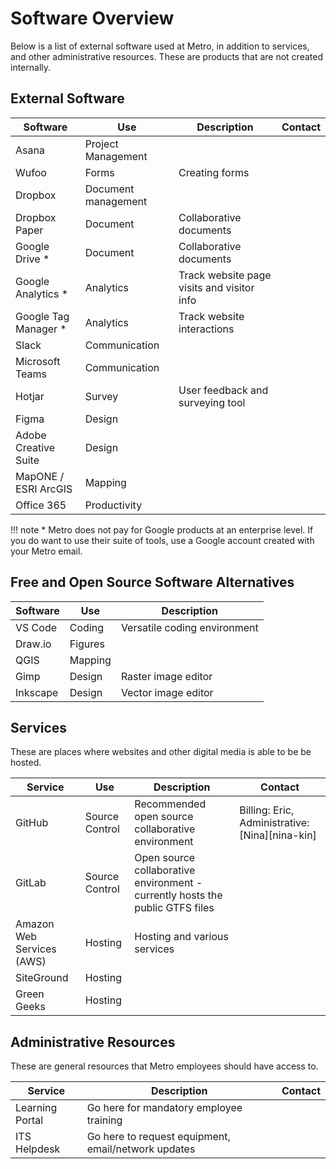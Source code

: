 
# Software Overview

Below is a list of external software used at Metro, in addition to services, and other administrative resources. These are products that are not created internally.

## External Software

| Software | Use | Description | Contact |
|----|----|----|----|
|Asana|Project Management||
|Wufoo|Forms|Creating forms||
|Dropbox|Document management|||
|Dropbox Paper|Document|Collaborative documents||
|Google Drive *|Document|Collaborative documents||
|Google Analytics *|Analytics|Track website page visits and visitor info||
|Google Tag Manager *|Analytics|Track website interactions||
|Slack|Communication|||
|Microsoft Teams|Communication|||
|Hotjar|Survey|User feedback and surveying tool||
|Figma|Design||
|Adobe Creative Suite|Design||
|MapONE / ESRI ArcGIS|Mapping||
|Office 365|Productivity||

!!! note
    \* Metro does not pay for Google products at an enterprise level. If you do want to use their suite of tools, use a Google account created with your Metro email.

## Free and Open Source Software Alternatives

| Software | Use | Description |
|----|----|----|
|VS Code|Coding|Versatile coding environment|
|Draw.io|Figures|
|QGIS|Mapping|
|Gimp|Design|Raster image editor|
|Inkscape|Design|Vector image editor|

## Services

These are places where websites and other digital media is able to be be hosted.

| Service |Use|Description | Contact |
|----|----|----|----|
|GitHub|Source Control|Recommended open source collaborative environment| Billing: Eric, Administrative: [Nina][nina-kin] |
|GitLab|Source Control|Open source collaborative environment - currently hosts the public GTFS files||
|Amazon Web Services (AWS)| Hosting|Hosting and various services||
|SiteGround|Hosting||
|Green Geeks|Hosting||

## Administrative Resources

These are general resources that Metro employees should have access to.

| Service | Description | Contact |
|----|----|----|
|Learning Portal|Go here for mandatory employee training||
|ITS Helpdesk|Go here to request equipment, email/network updates||